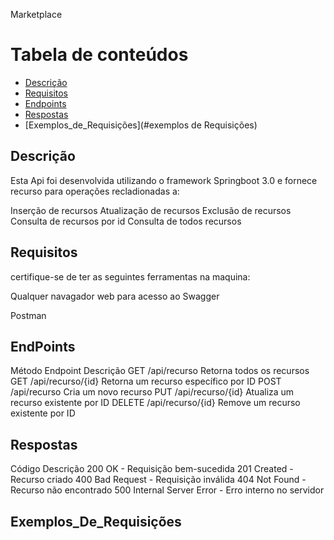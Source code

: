


Marketplace


Tabela de conteúdos
===================
* [Descrição](#descrição)
* [Requisitos](#requisitos)
* [Endpoints](#endpoints)
* [Respostas](#respostas)
* [Exemplos_de_Requisições](#exemplos de Requisições)


## Descrição 

Esta Api foi desenvolvida utilizando o framework Springboot 3.0 e fornece recurso para 
operações recladionadas a:

Inserção de recursos
Atualização de recursos
Exclusão de recursos
Consulta de recursos por id
Consulta de todos recursos


## Requisitos

certifique-se de ter as seguintes ferramentas na maquina:

Qualquer navagador web para acesso ao Swagger

Postman

## EndPoints


Método	Endpoint		Descrição
GET	/api/recurso		Retorna todos os recursos
GET	/api/recurso/{id}	Retorna um recurso específico por ID
POST	/api/recurso		Cria um novo recurso
PUT	/api/recurso/{id}	Atualiza um recurso existente por ID
DELETE	/api/recurso/{id}	Remove um recurso existente por ID


## Respostas

Código	Descrição
200	OK - Requisição bem-sucedida
201	Created - Recurso criado
400	Bad Request - Requisição inválida
404	Not Found - Recurso não encontrado
500	Internal Server Error - Erro interno no servidor


## Exemplos_De_Requisições
